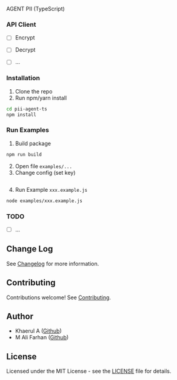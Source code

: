 AGENT PII (TypeScript)

### API Client
- [ ] Encrypt
- [ ] Decrypt
- [ ] ...


### Installation

1. Clone the repo
2. Run npm/yarn install

```bash
cd pii-agent-ts
npm install
```

### Run Examples
1. Build package
```bash
npm run build
```
2. Open file `examples/...`
3. Change config (set key)  
```js

```
4. Run Example `xxx.example.js`
```bash
node examples/xxx.example.js
```

### TODO
- [ ] ...

## Change Log

See [Changelog](CHANGELOG.md) for more information.

## Contributing

Contributions welcome! See [Contributing](CONTRIBUTING.md).

## Author

- Khaerul A ([Github](https://github.com/kadzany))
- M Ali Farhan ([Github](https://github.com/Alfahan))

## License

Licensed under the MIT License - see the [LICENSE](LICENSE) file for details.